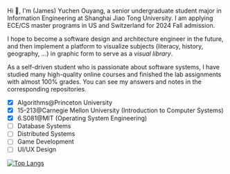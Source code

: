 Hi 👋, I'm (James) Yuchen Ouyang, a senior undergraduate student
major in Information Engineering at Shanghai Jiao Tong University.
I am applying ECE/CS master programs in US and Switzerland for 2024 Fall admission.

I hope to become a software design and architecture engineer in the future,
and then implement a platform to visualize subjects
(literacy, history, geography, ...) in graphic form to serve as a *visual library*.

As a self-driven student who is passionate about software systems,
I have studied many high-quality online courses and finished the lab assignments
with almost 100% grades. You can see my answers and notes in the corresponding repositories. 

- [x] Algorithms@Princeton University
- [x] 15-213@Carnegie Mellon University (Introduction to Computer Systems)
- [x] 6.S081@MIT (Operating System Engineering)
- [ ] Database Systems
- [ ] Distributed Systems
- [ ] Game Development
- [ ] UI/UX Design

[![Top Langs](https://github-readme-stats.vercel.app/api/top-langs/?username=ouyangyuchen&layout=compact&hide=jupyter%20notebook,makefile,cmake)]()
